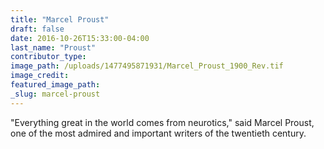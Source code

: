 ```yaml
---
title: "Marcel Proust"
draft: false
date: 2016-10-26T15:33:00-04:00
last_name: "Proust"
contributor_type:
image_path: /uploads/1477495871931/Marcel_Proust_1900_Rev.tif
image_credit:
featured_image_path:
_slug: marcel-proust
---
```


"Everything great in the world comes from neurotics," said Marcel Proust, one of the most admired and important writers of the twentieth century.

